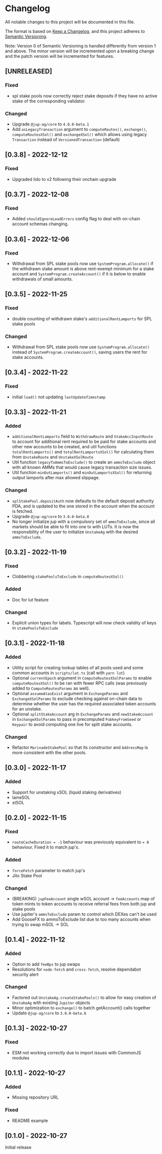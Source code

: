 # Changelog

All notable changes to this project will be documented in this file.

The format is based on [Keep a Changelog](https://keepachangelog.com/en/1.0.0/),
and this project adheres to [Semantic Versioning](https://semver.org/spec/v2.0.0.html).

Note: Version 0 of Semantic Versioning is handled differently from version 1 and above. The minor version will be incremented upon a breaking change and the patch version will be incremented for features.

## [UNRELEASED]

### Fixed

- spl stake pools now correctly reject stake deposits if they have no active stake of the corresponding validator.

### Changed

- Upgrade `@jup-ag/core` to `4.0.0-beta.1`
- Add `asLegacyTransaction` argument to `computeRoutes()`, `exchange()`, `computeRoutesXSol()` and `exchangeXSol()` which allows using legacy `Transaction` instead of `VersionedTransaction` (default)

## [0.3.8] - 2022-12-12

### Fixed

- Upgraded lido to v2 following their onchain upgrade

## [0.3.7] - 2022-12-08

### Fixed

- Added `shouldIgnoreLoadErrors` config flag to deal with on-chain account schemas changing.

## [0.3.6] - 2022-12-06

### Fixed

- Withdrawal from SPL stake pools now use `SystemProgram.allocate()` if the withdrawn stake amount is above rent-exempt minimum for a stake account and `SystemProgram.createAccount()` if it is below to enable withdrawals of small amounts.

## [0.3.5] - 2022-11-25

### Fixed

- double counting of withdrawn stake's `additionalRentLamports` for SPL stake pools

### Changed

- Withdrawal from SPL stake pools now use `SystemProgram.allocate()` instead of `SystemProgram.createAccount()`, saving users the rent for stake accounts.

## [0.3.4] - 2022-11-22

### Fixed

- initial `load()` not updating `lastUpdateTimestamp`

## [0.3.3] - 2022-11-21

### Added

- `additionalRentLamports` field to `WithdrawRoute` and `StakeAccInputRoute` to account for additional rent required to be paid for stake accounts and other new accounts to be created, and util functions `totalRentLamports()` and `totalRentLamportsXSol()` for calculating them from `UnstakeRoute` and `UnstakeXSolRoute`
- Util function `legacyTxAmmsToExclude()` to create an `ammsToExclude` object with all known AMMs that would cause legacy transaction size issues.
- Util function `minOutLamports()` and `minOutLamportsXSol()` for returning output lamports after max allowed slippage.

### Changed

- `splStakePool.depositAuth` now defaults to the default deposit authority PDA, and is updated to the one stored in the account when the account is fetched.
- Upgrade `@jup-ag/core` to `3.0.0-beta.8`
- No longer initialize jup with a compulsory set of `ammsToExclude`, since all markets should be able to fit into one tx with LUTs. It is now the responsibility of the user to initialize `UnstakeAg` with the desired `ammsToExclude`.

## [0.3.2] - 2022-11-19

### Fixed

- Clobbering `stakePoolsToExclude` in `computeRoutesXSol()`

### Added

- Doc for lut feature

### Changed

- Explicit union types for labels. Typescript will now check validity of keys in `stakePoolsToExclude`

## [0.3.1] - 2022-11-18

### Added

- Utility script for creating lookup tables of all pools used and some common accounts in `scripts/lut.ts` (call with `yarn lut`)
- Optional `currentEpoch` argument in `ComputeRoutesXSolParams` to enable `computeRoutesXSol()` to be ran with fewer RPC calls (was previously added to `ComputeRoutesParams` as well).
- Optional `assumeAtasExist` argument in `ExchangeParams` and `ExchangeXSolParams` to exclude checking against on-chain data to determine whether the user has the required associated token accounts for an unstake.
- Optional `splitStakeAccount` arg in `ExchangeParams` and `newStakeAccount` in `ExchangeXSolParams` to pass in precomputed `PubkeyFromSeed` or `Keypair` to avoid computing one live for split stake accounts.

### Changed

- Refactor `MarinadeStakePool` so that its constructor and `AddressMap` is more consistent with the other pools.

## [0.3.0] - 2022-11-17

### Added

- Support for unstaking xSOL (liquid staking derivatives)
- laineSOL
- stSOL

## [0.2.0] - 2022-11-15

### Fixed

- `routeCacheDuration = -1` behaviour was previously equivalent to `= 0` behaviour. Fixed it to match jup's.

### Added

- `forceFetch` parameter to match jup's
- Jito Stake Pool

### Changed

- (BREAKING) `jupFeeAccount` single wSOL account -> `feeAccounts` map of token mints to token accounts to receive referral fees from both jup and stake pools
- Use jupiter's `ammsToExclude` param to control which DEXes can't be used
- Add GooseFX to ammsToExclude list due to too many accounts when trying to swap mSOL -> SOL

## [0.1.4] - 2022-11-12

### Added

- Option to add `feeBps` to jup swaps
- Resolutions for `node-fetch` and `cross-fetch`, resolve dependabot security alert

### Changed

- Factored out `UnstakeAg.createStakePools()` to allow for easy creation of `UnstakeAg` with existing `Jupiter` objects
- Minor optimization to `exchange()` to batch getAccount() calls together
- Update `@jup-ag/core` to `3.0.0-beta.6`

## [0.1.3] - 2022-10-27

### Fixed

- ESM not working correctly due to import issues with CommonJS modules

## [0.1.1] - 2022-10-27

### Added

- Missing repository URL

### Fixed

- README example

## [0.1.0] - 2022-10-27
Initial release
